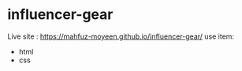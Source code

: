 # influencer-gear
Live site : https://mahfuz-moyeen.github.io/influencer-gear/
use item:
* html
* css
